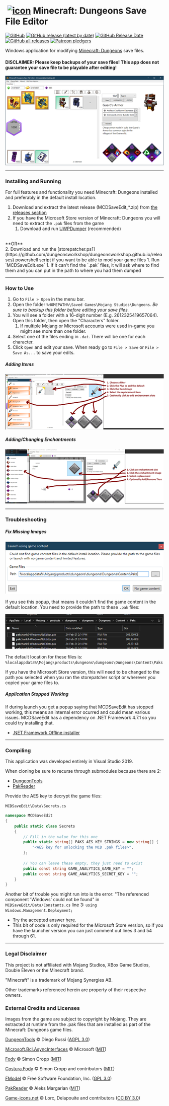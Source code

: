 # &nbsp;[![icon](MCDSaveEdit/Properties/icon.ico)]() Minecraft: Dungeons Save File Editor
[![GitHub](https://img.shields.io/github/license/cutflame/mcdsaveedit)](https://github.com/CutFlame/MCDSaveEdit/blob/master/LICENSE)
[![GitHub release (latest by date)](https://img.shields.io/github/v/release/cutflame/mcdsaveedit?label=latest)](https://github.com/CutFlame/MCDSaveEdit/releases/latest)
[![GitHub Release Date](https://img.shields.io/github/release-date/cutflame/mcdsaveedit)](https://github.com/CutFlame/MCDSaveEdit/releases/latest)
[![GitHub all releases](https://img.shields.io/github/downloads/cutflame/mcdsaveedit/total)](https://github.com/CutFlame/MCDSaveEdit/releases)
[![Patreon pledgers](https://img.shields.io/endpoint?url=https%3A%2F%2Fshieldsio-patreon.vercel.app%2Fapi%3Fusername%3Dcutflame%26type%3Dpatrons&style=flat)](https://patreon.com/cutflame)

Windows application for modifying [Minecraft: Dungeons](https://www.minecraft.net/en-us/about-dungeons/) save files.

#### DISCLAIMER: Please keep backups of your save files! This app does not guarantee your save file to be playable after editing!


<img src="Screenshots/screenshot.png"/>

---

### Installing and Running
For full features and functionality you need Minecraft: Dungeons installed and preferably in the default install location.

1. Download and extract the latest release (MCDSaveEdit_*.zip) from [the releases section](https://github.com/CutFlame/MCDSaveEdit/releases)
1. If you have the Microsoft Store version of Minecraft: Dungeons you will need to extract the `.pak` files from the game
   1. Download and run [UWPDumper](https://github.com/Wunkolo/UWPDumper) (recommended)
<br/>
         **OR**
<br/>
   2. Download and run the [storepatcher.ps1](https://github.com/dungeonsworkshop/dungeonsworkshop.github.io/releases) powershell script if you want to be able to mod your game files
1. Run `MCDSaveEdit.exe`
   1. If it can't find the `.pak` files, it will ask where to find them and you can put in the path to where you had them dumped

---

### How to Use

1. Go to `File > Open` in the menu bar.
2. Open the folder `%HOMEPATH%\Saved Games\Mojang Studios\Dungeons`. *Be sure to backup this folder before editing your save files.*
3. You will see a folder with a 16-digit number (E.g. 2612325419657064). Open this folder, then open the "Characters" folder.
    1. If multiple Mojang or Microsoft accounts were used in-game you might see more than one folder. 
4. Select one of the files ending in `.dat`. There will be one for each character.
5. Click `Open` and edit your save. When ready go to `File > Save` or `File > Save As...` to save your edits.

<p></p>

##### Adding Items
<img src="Screenshots/AddItemTutorial.png"/>

<p></p>

##### Adding/Changing Enchantments
<img src="Screenshots/AddEnchantmentTutorial.png"/>

<p></p>

---

### Troubleshooting

##### Fix Missing Images
<img src="Screenshots/GameContentLocationDialog.png"/>

If you see this popup, that means it couldn't find the game content in the default location. You need to provide the path to these `.pak` files:

<img src="Screenshots/LocatePakFiles.png"/>

The default location for these files is: `%localappdata%\Mojang\products\dungeons\dungeons\Dungeons\Content\Paks`

If you have the Microsoft Store version, this will need to be changed to the path you selected when you ran the storepatcher script or wherever you copied your game files to.


##### Application Stopped Working

If during launch you get a popup saying that MCDSaveEdit has stopped working,
this means an internal error ocurred and could mean various issues.
MCDSaveEdit has a dependency on .NET Framework 4.7.1 so you could try installing that.
- [.NET Framework Offline installer](https://support.microsoft.com/en-us/topic/the-net-framework-4-7-1-offline-installer-for-windows-2a7d0d5e-92f2-b12d-aed4-4f5d14c8ef0c)

---

### Compiling
This application was developed entirely in Visual Studio 2019.

When cloning be sure to recurse through submodules because there are 2:
- [DungeonTools](https://github.com/CutFlame/DungeonTools/tree/save-file-editor-1.1)
- [PakReader](https://github.com/CutFlame/PakReader/tree/MCDSaveEdit)

Provide the AES key to decrypt the game files:

`MCDSaveEdit\Data\Secrets.cs`
```csharp
namespace MCDSaveEdit
{
    public static class Secrets
    {
        // Fill in the value for this one
        public static string[] PAKS_AES_KEY_STRINGS = new string[] {
            "<AES key for unlocking the MCD .pak files>",
        };

        // You can leave these empty, they just need to exist
        public const string GAME_ANALYTICS_GAME_KEY = "";
        public const string GAME_ANALYTICS_SECRET_KEY = "";
    }
}
```

Another bit of trouble you might run into is the error: "The referenced component 'Windows' could not be found" in `MCDSaveEdit/Data/Constants.cs` line 3: `using Windows.Management.Deployment;`
- Try the accepted answer [here](https://stackoverflow.com/questions/54454214/how-to-access-windows-management-deployment-namespace-in-a-desktop-project-in-vs).
- This bit of code is only required for the Microsoft Store version, so if you have the launcher version you can just comment out lines 3 and 54 through 61.


---

### Legal Disclaimer

This project is not affiliated with Mojang Studios, XBox Game Studios, Double Eleven or the Minecraft brand.

"Minecraft" is a trademark of Mojang Synergies AB.

Other trademarks referenced herein are property of their respective owners.


### External Credits and Licenses

Images from the game are subject to copyright by Mojang. They are extracted at runtime from the .pak files that are installed as part of the Minecraft: Dungeons game files.


[DungeonTools](https://github.com/HellPie/DungeonTools) © Diego Russi ([AGPL 3.0](https://github.com/HellPie/DungeonTools/blob/master/LICENSE))

[Microsoft.Bcl.AsyncInterfaces](https://github.com/dotnet/corefx) © Microsoft ([MIT](https://licenses.nuget.org/MIT))

[Fody](https://github.com/Fody/Fody) © Simon Cropp ([MIT](https://github.com/Fody/Fody/blob/master/License.txt))

[Costura.Fody](https://github.com/Fody/Costura) © Simon Cropp and contributors ([MIT](https://github.com/Fody/Costura/blob/develop/LICENSE))

[FModel](https://github.com/iAmAsval/FModel) © Free Software Foundation, Inc. ([GPL 3.0](https://github.com/iAmAsval/FModel/blob/master/LICENSE))

[PakReader](https://github.com/WorkingRobot/PakReader) © Aleks Margarian ([MIT](https://github.com/WorkingRobot/PakReader/blob/master/LICENSE))

[Game-icons.net](https://game-icons.net/) © Lorc, Delapouite and contributors ([CC BY 3.0](http://creativecommons.org/licenses/by/3.0/))
